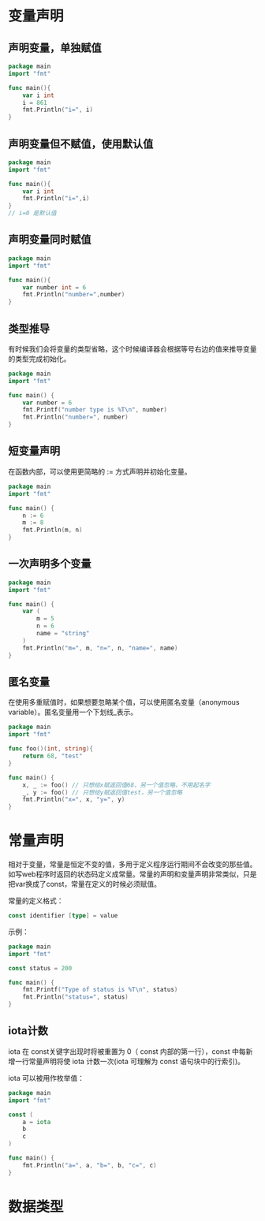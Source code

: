 # 变量声明

## 声明变量，单独赋值

~~~go
package main
import "fmt"

func main(){
	var i int
	i = 861
	fmt.Println("i=", i)
}
~~~

## 声明变量但不赋值，使用默认值

~~~go
package main
import "fmt"

func main(){
	var i int
	fmt.Println("i=",i)
}
// i=0 是默认值
~~~

## 声明变量同时赋值

~~~go
package main
import "fmt"

func main(){
	var number int = 6
	fmt.Println("number=",number)
}
~~~

## 类型推导

有时候我们会将变量的类型省略，这个时候编译器会根据等号右边的值来推导变量的类型完成初始化。

~~~go
package main
import "fmt"

func main() {
	var number = 6
	fmt.Printf("number type is %T\n", number)
	fmt.Println("number=", number)
}
~~~

## 短变量声明

在函数内部，可以使用更简略的 := 方式声明并初始化变量。

~~~go
package main
import "fmt"

func main() {
	n := 6
	m := 8
	fmt.Println(m, n)
}
~~~

## 一次声明多个变量

~~~go
package main
import "fmt"

func main() {
	var (
		m = 5
		n = 6
		name = "string"
	)
	fmt.Println("m=", m, "n=", n, "name=", name)
}
~~~

## 匿名变量

在使用多重赋值时，如果想要忽略某个值，可以使用匿名变量（anonymous variable）。匿名变量用一个下划线_表示。

~~~go
package main
import "fmt"

func foo()(int, string){
	return 68, "test"
}

func main() {
	x, _ := foo() // 只想给x赋返回值68，另一个值忽略，不用起名字
	_, y := foo() // 只想给y赋返回值test，另一个值忽略
	fmt.Println("x=", x, "y=", y)
}
~~~

# 常量声明

相对于变量，常量是恒定不变的值，多用于定义程序运行期间不会改变的那些值。如写web程序时返回的状态码定义成常量。常量的声明和变量声明非常类似，只是把var换成了const，常量在定义的时候必须赋值。

常量的定义格式：

~~~go
const identifier [type] = value
~~~

示例：

~~~go
package main
import "fmt"

const status = 200

func main() {
	fmt.Printf("Type of status is %T\n", status)
	fmt.Println("status=", status)
}
~~~

## iota计数

iota 在 const关键字出现时将被重置为 0（ const 内部的第一行），const 中每新增一行常量声明将使 iota 计数一次(iota 可理解为 const 语句块中的行索引)。

iota 可以被用作枚举值：

~~~go
package main
import "fmt"

const (
	a = iota
	b
	c
)

func main() {
	fmt.Println("a=", a, "b=", b, "c=", c)
}
~~~

# 数据类型

